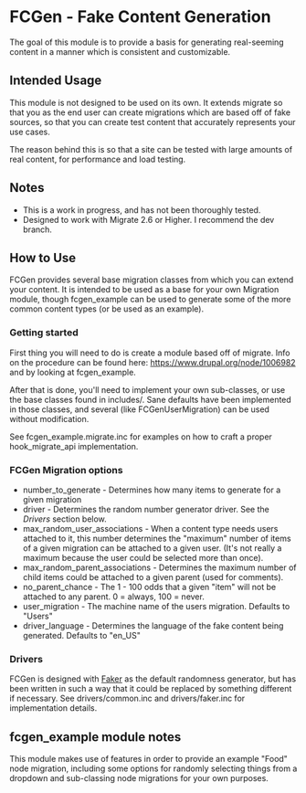 # FCGen - Fake Content Generation

The goal of this module is to provide a basis for generating real-seeming content in a manner which is consistent and customizable.

## Intended Usage

This module is not designed to be used on its own. It extends migrate so that you as the end user can create migrations which are based off of fake sources,
so that you can create test content that accurately represents your use cases.

The reason behind this is so that a site can be tested with large amounts of real content, for performance and load testing.

## Notes

* This is a work in progress, and has not been thoroughly tested.
* Designed to work with Migrate 2.6 or Higher. I recommend the dev branch.

## How to Use

FCGen provides several base migration classes from which you can extend your content. It is intended to be used as a base for your own Migration module,
though fcgen_example can be used to generate some of the more common content types (or be used as an example).

### Getting started

First thing you will need to do is create a module based off of migrate. Info on the procedure can be found here: https://www.drupal.org/node/1006982 and
by looking at fcgen_example.

After that is done, you'll need to implement your own sub-classes, or use the base classes found in includes/. Sane defaults have been implemented
in those classes, and several (like FCGenUserMigration) can be used without modification.

See fcgen_example.migrate.inc for examples on how to craft a proper hook_migrate_api implementation.

### FCGen Migration options

* number_to_generate - Determines how many items to generate for a given migration
* driver - Determines the random number generator driver. See the *Drivers* section below.
* max_random_user_associations - When a content type needs users attached to it, this number determines the "maximum" number of items of a given migration
can be attached to a given user. (It's not really a maximum because the user could be selected more than once).
* max_random_parent_associations - Determines the maximum number of child items could be attached to a given parent (used for comments).
* no_parent_chance - The 1 - 100 odds that a given "item" will not be attached to any parent. 0 = always, 100 = never.
* user_migration - The machine name of the users migration. Defaults to "Users"
* driver_language - Determines the language of the fake content being generated. Defaults to "en_US"

### Drivers

FCGen is designed with [Faker](https://github.com/fzaninotto/Faker) as the default randomness generator, but has been written in such a way that
it could be replaced by something different if necessary. See drivers/common.inc and drivers/faker.inc for implementation details.

## fcgen_example module notes

This module makes use of features in order to provide an example "Food" node migration, including some options for randomly selecting things from a dropdown
and sub-classing node migrations for your own purposes.